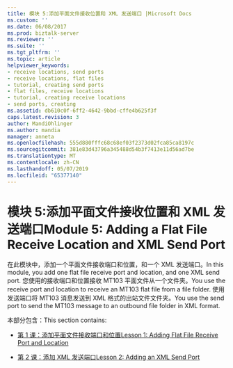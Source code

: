 ```yaml
---
title: 模块 5:添加平面文件接收位置和 XML 发送端口 |Microsoft Docs
ms.custom: ''
ms.date: 06/08/2017
ms.prod: biztalk-server
ms.reviewer: ''
ms.suite: ''
ms.tgt_pltfrm: ''
ms.topic: article
helpviewer_keywords:
- receive locations, send ports
- receive locations, flat files
- tutorial, creating send ports
- flat files, receive locations
- tutorial, creating receive locations
- send ports, creating
ms.assetid: db610c0f-6ff2-4642-9bbd-cffe4b625f3f
caps.latest.revision: 3
author: MandiOhlinger
ms.author: mandia
manager: anneta
ms.openlocfilehash: 555d880fffc68c68ef03f2373d02fca85ca8197c
ms.sourcegitcommit: 381e83d43796a345488d54b3f7413e11d56ad7be
ms.translationtype: MT
ms.contentlocale: zh-CN
ms.lasthandoff: 05/07/2019
ms.locfileid: "65377140"
---
```

# <a name="module-5-adding-a-flat-file-receive-location-and-xml-send-port"></a><span data-ttu-id="858c8-102">模块 5:添加平面文件接收位置和 XML 发送端口</span><span class="sxs-lookup"><span data-stu-id="858c8-102">Module 5: Adding a Flat File Receive Location and XML Send Port</span></span>
<span data-ttu-id="858c8-103">在此模块中，添加一个平面文件接收端口和位置，和一个 XML 发送端口。</span><span class="sxs-lookup"><span data-stu-id="858c8-103">In this module, you add one flat file receive port and location, and one XML send port.</span></span> <span data-ttu-id="858c8-104">您使用的接收端口和位置接收 MT103 平面文件从一个文件夹。</span><span class="sxs-lookup"><span data-stu-id="858c8-104">You use the receive port and location to receive an MT103 flat file from a file folder.</span></span> <span data-ttu-id="858c8-105">使用发送端口将 MT103 消息发送到 XML 格式的出站文件文件夹。</span><span class="sxs-lookup"><span data-stu-id="858c8-105">You use the send port to send the MT103 message to an outbound file folder in XML format.</span></span>  
  
 <span data-ttu-id="858c8-106">本部分包含：</span><span class="sxs-lookup"><span data-stu-id="858c8-106">This section contains:</span></span>  
  
-   [<span data-ttu-id="858c8-107">第 1 课：添加平面文件接收端口和位置</span><span class="sxs-lookup"><span data-stu-id="858c8-107">Lesson 1: Adding Flat File Receive Port and Location</span></span>](../../adapters-and-accelerators/accelerator-swift/lesson-1-adding-flat-file-receive-port-and-location.md)  
  
-   [<span data-ttu-id="858c8-108">第 2 课：添加 XML 发送端口</span><span class="sxs-lookup"><span data-stu-id="858c8-108">Lesson 2: Adding an XML Send Port</span></span>](../../adapters-and-accelerators/accelerator-swift/lesson-2-adding-an-xml-send-port.md)